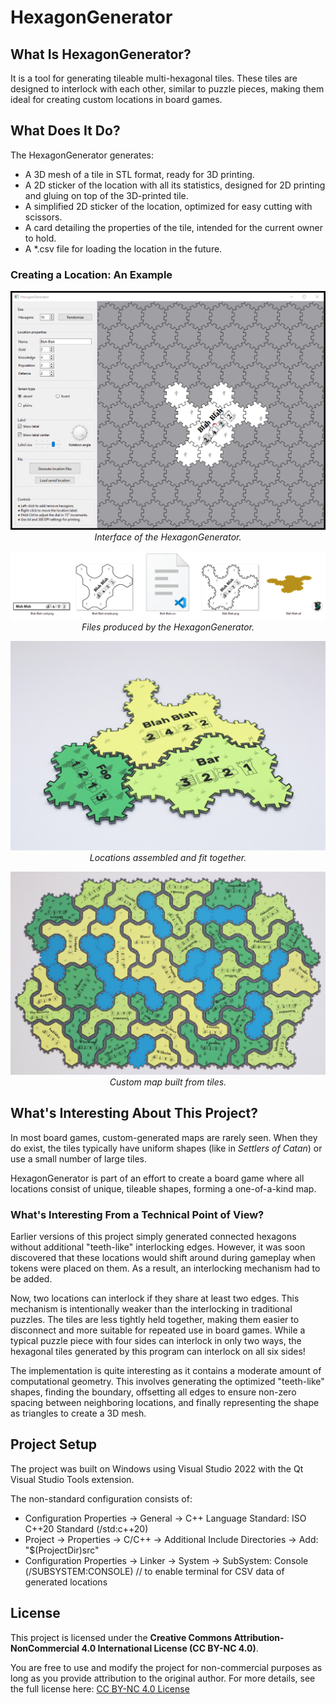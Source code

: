# HexagonGenerator

## What Is HexagonGenerator?

It is a tool for generating tileable multi-hexagonal tiles. 
These tiles are designed to interlock with each other, 
similar to puzzle pieces, making them ideal for creating custom locations in board games.

## What Does It Do?

The HexagonGenerator generates:
- A 3D mesh of a tile in STL format, ready for 3D printing.
- A 2D sticker of the location with all its statistics, designed for 2D printing and gluing on top of the 3D-printed tile.
- A simplified 2D sticker of the location, optimized for easy cutting with scissors.
- A card detailing the properties of the tile, intended for the current owner to hold.
- A *.csv file for loading the location in the future.

### Creating a Location: An Example

<p align="center">
    <img src="docs/hexagon_generator.png" alt>
    <em>Interface of the HexagonGenerator.</em>
</p>

<p align="center">
    <img src="docs/generated_files.png" alt>
    <em>Files produced by the HexagonGenerator.</em>
</p>

<p align="center">
    <img src="docs/result.jpg" alt>
    <em>Locations assembled and fit together.</em>
</p>

<p align="center">
    <img src="docs/many_locations.jpg" alt>
    <em>Custom map built from tiles.</em>
</p>


## What's Interesting About This Project?

In most board games, custom-generated maps are rarely seen. 
When they do exist, the tiles typically have uniform shapes (like in *Settlers of Catan*) or use a small number of large tiles.

HexagonGenerator is part of an effort to create a board game where all locations consist of unique,
tileable shapes, forming a one-of-a-kind map.


### What's Interesting From a Technical Point of View?

Earlier versions of this project simply generated connected hexagons without additional "teeth-like" interlocking edges. 
However, it was soon discovered that these locations would shift around during gameplay when tokens were placed on them. 
As a result, an interlocking mechanism had to be added.

Now, two locations can interlock if they share at least two edges.
This mechanism is intentionally weaker than the interlocking in traditional puzzles.
The tiles are less tightly held together, making them easier to disconnect and more suitable for repeated use in board games. 
While a typical puzzle piece with four sides can interlock in only two ways, the hexagonal tiles generated by this program can interlock on all six sides!

The implementation is quite interesting as it contains a moderate amount of computational geometry. 
This involves generating the optimized "teeth-like" shapes, finding the boundary, 
offsetting all edges to ensure non-zero spacing between neighboring locations, 
and finally representing the shape as triangles to create a 3D mesh.

## Project Setup

The project was built on Windows using Visual Studio 2022 with the Qt Visual Studio Tools extension.

The non-standard configuration consists of:
- Configuration Properties -> General -> C++ Language Standard: ISO C++20 Standard (/std:c++20)
- Project -> Properties -> C/C++ -> Additional Include Directories -> Add: "$(ProjectDir)src"
- Configuration Properties -> Linker -> System -> SubSystem: Console (/SUBSYSTEM:CONSOLE)    // to enable terminal for CSV data of generated locations 

## License

This project is licensed under the **Creative Commons Attribution-NonCommercial 4.0 International License (CC BY-NC 4.0)**.

You are free to use and modify the project for non-commercial purposes as long as you provide attribution to the original author. 
For more details, see the full license here: [CC BY-NC 4.0 License](https://creativecommons.org/licenses/by-nc/4.0/)
